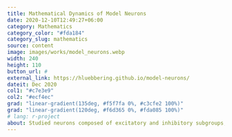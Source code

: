 ```yaml
---
title: Mathematical Dynamics of Model Neurons
date: 2020-12-10T12:49:27+06:00
category: Mathematics
category_color: "#fda184"
category_slug: mathematics
source: content
image: images/works/model_neurons.webp
width: 240
height: 110
button_url: #
external_link: https://hluebbering.github.io/model-neurons/
dateit: Dec 2020
col1: "#c7e3e9"
col2: "#ecf4ec"
grad: "linear-gradient(135deg, #f5f7fa 0%, #c3cfe2 100%)"
grad: "linear-gradient(120deg, #f6d365 0%, #fda085 100%)"
# lang: r-project
about: Studied neurons composed of excitatory and inhibitory subgroups, which each exhibited various oscillation patterns when fired.
---
```


